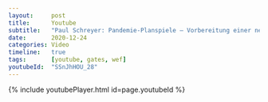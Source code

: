 ```yaml
---
layout:     post
title:      Youtube
subtitle:   "Paul Schreyer: Pandemie-Planspiele – Vorbereitung einer neuen Ära?"
date:       2020-12-24
categories: Video
timeline:   true
tags:       [youtube, gates, wef]
youtubeId:  "SSnJhHOU_28"
---
```


{% include youtubePlayer.html id=page.youtubeId %}
